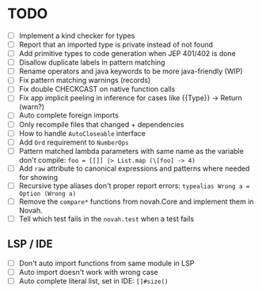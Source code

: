 # TODO

- [ ] Implement a kind checker for types
- [ ] Report that an imported type is private instead of not found
- [ ] Add primitive types to code generation when JEP 401/402 is done
- [ ] Disallow duplicate labels in pattern matching
- [ ] Rename operators and java keywords to be more java-friendly (WIP)
- [ ] Fix pattern matching warnings (records)
- [ ] Fix double CHECKCAST on native function calls
- [ ] Fix app implicit peeling in inference for cases like {{Type}} -> Return (warn?)
- [ ] Auto complete foreign imports
- [ ] Only recompile files that changed + dependencies
- [ ] How to handle `AutoCloseable` interface
- [ ] Add `Ord` requirement to `NumberOps`
- [ ] Pattern matched lambda parameters with same name as the variable don't compile: `foo = [[]] |> List.map (\[foo] -> 4)`
- [ ] Add `raw` attribute to canonical expressions and patterns where needed for showing
- [ ] Recursive type aliases don't proper report errors: `typealias Wrong a = Option (Wrong a)`
- [ ] Remove the `compare*` functions from novah.Core and implement them in Novah.
- [ ] Tell which test fails in the `novah.test` when a test fails

## LSP / IDE

- [ ] Don't auto import functions from same module in LSP
- [ ] Auto import doesn't work with wrong case
- [ ] Auto complete literal list, set in IDE: `[]#size()`